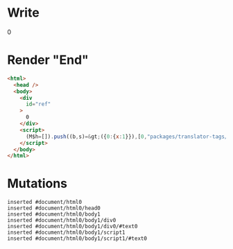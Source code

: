 # Write
  <div id=ref>0</div><script>(M$h=[]).push((b,s)=>({0:{x:1}}),[0,"packages/translator-tags/src/__tests__/fixtures/effect-tag/template.marko_0_x",])</script>


# Render "End"
```html
<html>
  <head />
  <body>
    <div
      id="ref"
    >
      0
    </div>
    <script>
      (M$h=[]).push((b,s)=&gt;({0:{x:1}}),[0,"packages/translator-tags/src/__tests__/fixtures/effect-tag/template.marko_0_x",])
    </script>
  </body>
</html>
```

# Mutations
```
inserted #document/html0
inserted #document/html0/head0
inserted #document/html0/body1
inserted #document/html0/body1/div0
inserted #document/html0/body1/div0/#text0
inserted #document/html0/body1/script1
inserted #document/html0/body1/script1/#text0
```